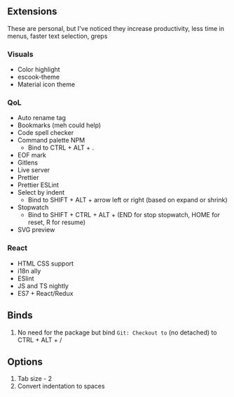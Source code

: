 ## Extensions

These are personal, but I've noticed they increase productivity, less time in menus, faster text selection, greps

### Visuals
- Color highlight
- escook-theme
- Material icon theme

### QoL
- Auto rename tag
- Bookmarks (meh could help)
- Code spell checker
- Command palette NPM
    - Bind to CTRL + ALT + .
- EOF mark
- Gitlens
- Live server
- Prettier
- Prettier ESLint
- Select by indent
    - Bind to SHIFT + ALT + arrow left or right (based on expand or shrink)
- Stopwatch
    - Bind to SHIFT + CTRL + ALT + (END for stop stopwatch, HOME for reset, R for resume)   
- SVG preview

### React
- HTML CSS support
- i18n ally
- ESlint
- JS and TS nightly
- ES7 + React/Redux

## Binds

1. No need for the package but bind `Git: Checkout to` (no detached) to CTRL + ALT + /  

## Options

1. Tab size - 2
2. Convert indentation to spaces

